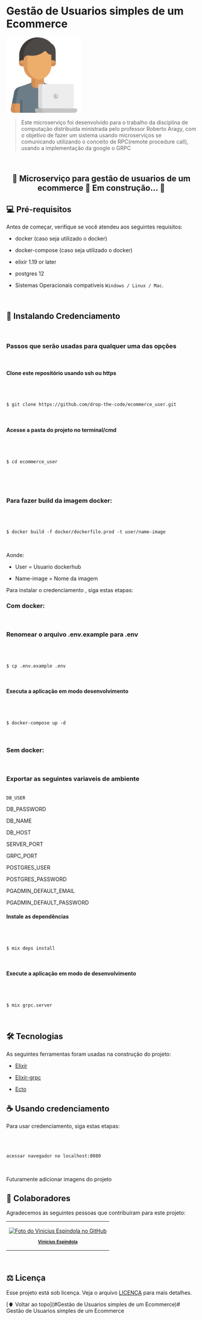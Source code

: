 
# Gestão de Usuarios simples de um Ecommerce

  

<!---Esses são exemplos. Veja https://shields.io para outras pessoas ou para personalizar este conjunto de escudos. Você pode querer incluir dependências, status do projeto e informações de licença aqui--->

  

<!--

  

![GitHub repo size](https://img.shields.io/github/repo-size/Vinny1892/credenciamento-frontend?style=for-the-badge)

  

![GitHub language count](https://img.shields.io/github/languages/count/Vinny1892/credenciamento-frontend?style=for-the-badge)

  

![NPM version](https://img.shields.io/npm/v/npm?style=for-the-badge)

  

![Bitbucket open issues](https://img.shields.io/bitbucket/issues/iuricode/README-template?style=for-the-badge)

  

![Bitbucket open pull requests](https://img.shields.io/bitbucket/pr-raw/iuricode/README-template?style=for-the-badge)

  

![](https://img.shields.io/github/license/Vinny1892/credenciamento-frontend?style=for-the-badge)

  

--->

  

<img  src="resources/programmer.png"  alt="user image"  height="200px"  >

  

  

> Este microserviço foi desenvolvido para o trabalho da disciplina de computação distribuida ministrada pelo professor Roberto Aragy, com o objetivo de fazer um sistema usando microserviços se comunicando utilizando o conceito de RPC(remote procedure call), usando a implementação da google o GRPC

  

  

<br>

  

  

<h2  align="center"> 🚧 Microserviço para gestão de usuarios de um ecommerce 🚀 Em construção... 🚧</h4>

  

  

  

  

## 💻 Pré-requisitos

  

  

Antes de começar, verifique se você atendeu aos seguintes requisitos:

  

<!---Estes são apenas requisitos de exemplo. Adicionar, duplicar ou remover conforme necessário--->

  

* docker (caso seja utilizado o docker)

  

* docker-compose (caso seja utilizado o docker)

  
  

* elixir 1.19 or later

  

* postgres 12

  

* Sistemas Operacionais compativeis `Windows / Linux / Mac`.

  

  

<br>

  

  

## 🚀 Instalando Credenciamento

  

  

<br>

  

  

### Passos que serão usadas para qualquer uma das opções

  

<br>

  

  

#### Clone este repositório usando ssh ou https

  

````

  

$ git clone https://github.com/drop-the-code/ecommerce_user.git

  

````

  

#### Acesse a pasta do projeto no terminal/cmd

  

```

  

$ cd ecommerce_user

  

```

  

  

<br>

  

  

### Para fazer build da imagem docker:

  

```docker

  

$ docker build -f docker/dockerfile.prod -t user/name-image

  

```

  

Aonde:

  

* User = Usuario dockerhub

  

* Name-image = Nome da imagem

  

  

Para instalar o credenciamento , siga estas etapas:

  

  

### Com docker:

  

  

<br>

  

### Renomear o arquivo .env.example para .env

  
  

```

  

$ cp .env.example .env

  

```

  
  

#### Executa a aplicação em modo desenvolvimento

  

  

```

  

$ docker-compose up -d

  

```

  

  

### Sem docker:

  

  

<br>

  

### Exportar as seguintes variaveis de ambiente

```

DB_USER

```

DB_PASSWORD

DB_NAME

DB_HOST

SERVER_PORT

GRPC_PORT

POSTGRES_USER

POSTGRES_PASSWORD

PGADMIN_DEFAULT_EMAIL

PGADMIN_DEFAULT_PASSWORD

  

#### Instale as dependências

  

```

  

$ mix deps install

  

```

  

  

#### Execute a aplicação em modo de desenvolvimento

  

```

  

$ mix grpc.server

  

```

  

  

## 🛠 Tecnologias

  

  

As seguintes ferramentas foram usadas na construção do projeto:

  

  

-  [Elixir](https://elixir-lang.org/)

  

-  [Elixir-grpc](https://github.com/elixir-grpc/grpc)

  

-  [Ecto](https://github.com/elixir-ecto/ecto)

  
  

## ☕ Usando credenciamento

  

  

Para usar credenciamento, siga estas etapas:

  

  

```

  

acessar navegador no localhost:8080

  

```

  

Futuramente adicionar imagens do projeto

  

  

## 🤝 Colaboradores

  

Agradecemos às seguintes pessoas que contribuíram para este projeto:

  

<table>

  

<tr>

  

<td  align="center">

  

<a  href="#">

  

<img  src="https://avatars2.githubusercontent.com/u/41531003?s=460&v=4"  width="100px;"  alt="Foto do Vinicius Espindola no GitHub"/><br>

  

<sub>

  

<b>Vinicius Espindola</b>

  

</sub>

  

</a>

  

</td>

  

</table>

  

<!--

  

<td align="center">

  

<a href="#">

  

<img src="https://s2.glbimg.com/FUcw2usZfSTL6yCCGj3L3v3SpJ8=/smart/e.glbimg.com/og/ed/f/original/2019/04/25/zuckerberg_podcast.jpg" width="100px;" alt="Foto do Mark Zuckerberg"/><br>

  

<sub>

  

<b>Mark Zuckerberg</b>

  

</sub>

  

</a>

  

</td>

  

<td align="center">

  

<a href="#">

  

<img src="https://miro.medium.com/max/360/0*1SkS3mSorArvY9kS.jpg" width="100px;" alt="Foto do Steve Jobs"/><br>

  

<sub>

  

<b>Steve Jobs</b>

  

</sub>

  

</a>

  

</td>

  

</tr>

  

</table>

  

-->

  

<!--

  

## 😄 Seja um dos contribuidores<br>

  

Quer fazer parte desse projeto? Clique [AQUI](CONTRIBUTING.md) e leia como contribuir.

  

-->

  

  

<br>

  

  

## :balance_scale: Licença

  

  

Esse projeto está sob licença. Veja o arquivo [LICENÇA](LICENSE) para mais detalhes.

  

  

[⬆ Voltar ao topo](#Gestão de Usuarios simples de um Ecommerce)# Gestão de Usuarios simples de um Ecommerce
